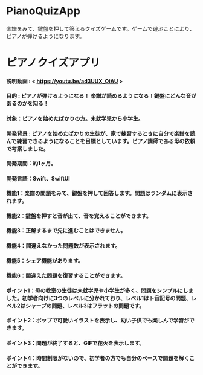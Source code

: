 # PianoQuizApp
楽譜をみて、鍵盤を押して答えるクイズゲームです。ゲームで遊ぶことにより、ピアノが弾けるようになります。

# ピアノクイズアプリ
#### 説明動画 : < https://youtu.be/ad3UUX_OiAU >
#### 目的 : ピアノが弾けるようになる！ 楽譜が読めるようになる！鍵盤にどんな音があるのかを知る！
#### 対象：ピアノを始めたばかりの方。未就学児から小学生。
#### 開発背景 : ピアノを始めたばかりの生徒が、家で練習するときに自分で楽譜を読んで練習できるようになることを目標としています。ピアノ講師である母の依頼で考案しました。
#### 開発期間：約1ヶ月。
#### 開発言語：Swift、SwiftUI

#### 機能1：楽譜の問題をみて、鍵盤を押して回答します。問題はランダムに表示されます。
#### 機能2：鍵盤を押すと音が出て、音を覚えることができます。
#### 機能3：正解するまで先に進むことはできません。
#### 機能4：間違えなかった問題数が表示されます。
#### 機能5：シェア機能があります。
#### 機能6：間違えた問題を復習することができます。

#### ポイント1：母の教室の生徒は未就学児や小学生が多く、問題をシンプルにしました。初学者向けに3つのレベルに分かれており、レベル1はト音記号の問題、レベル2はシャープの問題、レベル3はフラットの問題です。
#### ポイント2：ポップで可愛いイラストを表示し、幼い子供でも楽しんで学習ができます。
#### ポイント3：問題が終了すると、GIFで花火を表示します。
#### ポイント4：時間制限がないので、初学者の方でも自分のペースで問題を解くことができます。
